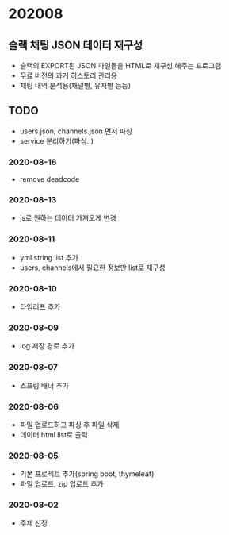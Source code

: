 # 202008

## 슬랙 채팅 JSON 데이터 재구성
- 슬랙의 EXPORT된 JSON 파일들을 HTML로 재구성 해주는 프로그램
- 무료 버전의 과거 히스토리 관리용
- 채팅 내역 분석용(채널별, 유저별 등등)

## TODO
- users.json, channels.json 먼저 파싱
- service 분리하기(파싱..)

### 2020-08-16
- remove deadcode

### 2020-08-13
- js로 원하는 데이터 가져오게 변경

### 2020-08-11
- yml string list 추가
- users, channels에서 필요한 정보만 list로 재구성

### 2020-08-10
- 타임리프 추가

### 2020-08-09
- log 저장 경로 추가

### 2020-08-07
- 스프링 배너 추가

### 2020-08-06
- 파일 업로드하고 파싱 후 파일 삭제
- 데이터 html list로 출력

### 2020-08-05
- 기본 프로젝트 추가(spring boot, thymeleaf)
- 파일 업로드, zip 업로드 추가

### 2020-08-02
- 주제 선정
